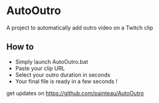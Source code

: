 # AutoOutro
 A project to automatically add outro video on a Twitch clip
 
 ## How to
* Simply launch AutoOutro.bat 
* Paste your clip URL
* Select your outro duration in seconds
* Your final file is ready in a few seconds !


get updates on https://github.com/painteau/AutoOutro
